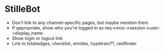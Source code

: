# StilleBot

* Don't link to any channel-specific pages, but maybe mention them
* If appropriate, show who you're logged in as req->misc->session->user->display_name
* Show login or logout link
* Link to bitsbadges, checklist, emotes, hypetrain??, raidfinder
